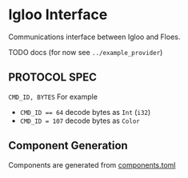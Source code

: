 # Igloo Interface

Communications interface between Igloo and Floes.

TODO docs (for now see `../example_provider`)

## PROTOCOL SPEC
`CMD_ID, BYTES`
For example
 - `CMD_ID == 64` decode bytes as `Int` (`i32`)
 - `CMD_ID = 107` decode bytes as `Color`

## Component Generation
Components are generated from [components.toml](components.toml)
